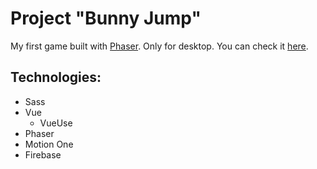 # Project "Bunny Jump"

My first game built with [Phaser](https://phaser.io/). Only for desktop. You can check it [here](https://bunny-jump-e637b.web.app/).

## Technologies:

- Sass
- Vue
  - VueUse
- Phaser
- Motion One
- Firebase
